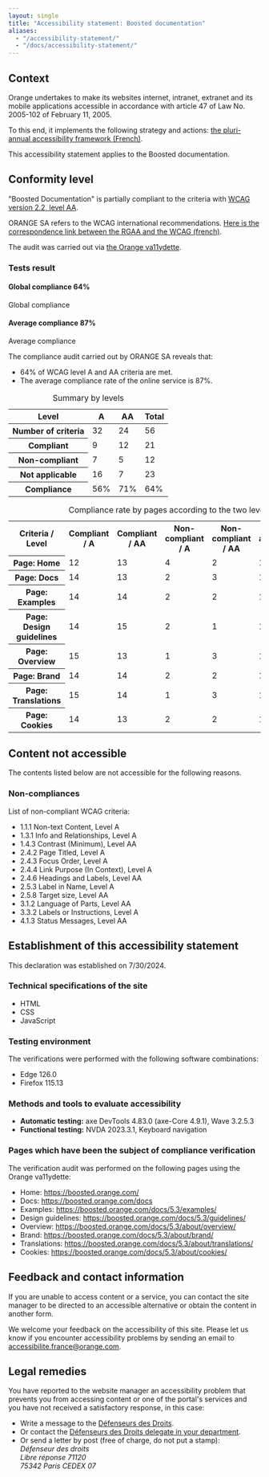 ```yaml
---
layout: single
title: "Accessibility statement: Boosted documentation"
aliases:
  - "/accessibility-statement/"
  - "/docs/accessibility-statement/"
---
```


## Context

Orange undertakes to make its websites internet, intranet, extranet and its mobile applications accessible in accordance with article 47 of Law No. 2005-102 of February 11, 2005.

To this end, it implements the following strategy and actions: [the pluri-annual accessibility framework (French)](https://oran.ge/accessibilite-schema).

This accessibility statement applies to the Boosted documentation.

## Conformity level

"Boosted Documentation" is partially compliant to the criteria with [WCAG version 2.2, level AA](https://www.w3.org/TR/WCAG22/).

ORANGE SA refers to the WCAG international recommendations. [Here is the correspondence link between the RGAA and the WCAG (french)](https://a11y-guidelines.orange.com/fr/cadrage/correspondance-rgaa-wcag/).

The audit was carried out via [the Orange va11ydette](https://la-va11ydette.orange.com/?lang=en).

### Tests result

<div class="row summary">
  <div class="col-lg-3">
    <h4 class="pie" data-value="64">
      <span class="visually-hidden">Global compliance </span>
      <span class="pie-val">64%</span>
    </h4>
    <p class="lead">Global compliance
    </p>
  </div>
  <div class="col-lg-3">
    <h4 class="pie" data-value="87">
      <span class="visually-hidden">Average compliance </span>
      <span class="pie-val">87%</span>
    </h4>
    <p class="lead">Average compliance</p>
  </div>
</div>

The compliance audit carried out by ORANGE SA reveals that:
* 64% of WCAG level A and AA criteria are met.
* The average compliance rate of the online service is 87%.

<div class="table-responsive">
  <table class="table table-striped"><caption>Summary by levels</caption>
    <thead><tr>
      <th scope="row">Level</th>
      <th scope="col" class="text-center">A</th>
      <th scope="col" class="text-center">AA</th>
      <th scope="col" class="text-center">Total</th>
      </tr>
    </thead>
    <tbody>
      <tr>
        <th scope="row">Number of criteria</th>
        <td class="text-center">32</td>
        <td class="text-center">24</td>
        <td class="text-center">56</td>
      </tr>
      <tr>
        <th scope="row">Compliant</th>
        <td class="text-center">9</td>
        <td class="text-center">12</td>
        <td class="text-center">21</td>
      </tr>
      <tr>
        <th scope="row">Non-compliant</th>
        <td class="text-center">7</td>
        <td class="text-center">5</td>
        <td class="text-center">12</td>
      </tr>
      <tr>
        <th scope="row">Not applicable</th>
        <td class="text-center">16</td>
        <td class="text-center">7</td>
        <td class="text-center">23</td>
      </tr>
      <tr>
        <th scope="row" class="table-active">Compliance</th>
        <td class="text-center table-active">56%</td>
        <td class="text-center table-active">71%</td>
        <td class="text-center table-active">64%</td>
      </tr>
    </tbody>
  </table>
</div>

<div class="table-responsive">
  <table class="table table-striped">
    <caption>Compliance rate by pages according to the two levels of criteria A and AA</caption>
    <tbody>
      <tr>
        <th scope="row">Criteria / Level</th>
        <th scope="col" class="text-center">Compliant / A</th>
        <th scope="col" class="text-center">Compliant / AA</th>
        <th scope="col" class="text-center">Non-compliant / A</th>
        <th scope="col" class="text-center">Non-compliant / AA</th>
        <th scope="col" class="text-center">Not applicable / A</th>
        <th scope="col" class="text-center">Not applicable / AA</th>
        <th scope="col" class="text-center table-active">Compliance rate</th>
      </tr>
      <tr>
        <th scope="row"><span class="visually-hidden">Page: </span>Home</th>
        <td>12</td>
        <td>13</td>
        <td>4</td>
        <td>2</td>
        <td>16</td>
        <td>9</td>
        <td class="table-active">81%</td>
      </tr>
      <tr>
        <th scope="row"><span class="visually-hidden">Page: </span>Docs</th>
        <td>14</td>
        <td>13</td>
        <td>2</td>
        <td>3</td>
        <td>16</td>
        <td>8</td>
        <td class="table-active">84%</td>
      </tr>
      <tr>
        <th scope="row"><span class="visually-hidden">Page: </span>Examples</th>
        <td>14</td>
        <td>14</td>
        <td>2</td>
        <td>2</td>
        <td>16</td>
        <td>8</td>
        <td class="table-active">88%</td>
      </tr>
      <tr>
        <th scope="row"><span class="visually-hidden">Page: </span>Design guidelines</th>
        <td>14</td>
        <td>15</td>
        <td>2</td>
        <td>1</td>
        <td>16</td>
        <td>8</td>
        <td class="table-active">91%</td>
      </tr>
      <tr>
        <th scope="row"><span class="visually-hidden">Page: </span>Overview</th>
        <td>15</td>
        <td>13</td>
        <td>1</td>
        <td>3</td>
        <td>16</td>
        <td>8</td>
        <td class="table-active">88%</td>
      </tr>
      <tr>
        <th scope="row"><span class="visually-hidden">Page: </span>Brand</th>
        <td>14</td>
        <td>14</td>
        <td>2</td>
        <td>2</td>
        <td>16</td>
        <td>8</td>
        <td class="table-active">88%</td>
      </tr>
      <tr>
        <th scope="row"><span class="visually-hidden">Page: </span>Translations</th>
        <td>15</td>
        <td>14</td>
        <td>1</td>
        <td>3</td>
        <td>16</td>
        <td>7</td>
        <td class="table-active">88%</td>
      </tr>
      <tr>
        <th scope="row"><span class="visually-hidden">Page: </span>Cookies</th>
        <td>14</td>
        <td>13</td>
        <td>2</td>
        <td>2</td>
        <td>16</td>
        <td>9</td>
        <td class="table-active">87%</td>
      </tr>
    </tbody>
  </table>
</div>

## Content not accessible

The contents listed below are not accessible for the following reasons.

### Non-compliances

List of non-compliant WCAG criteria:
* 1.1.1 Non-text Content, Level A
* 1.3.1 Info and Relationships, Level A
* 1.4.3 Contrast (Minimum), Level AA
* 2.4.2 Page Titled, Level A
* 2.4.3 Focus Order, Level A
* 2.4.4 Link Purpose (In Context), Level A
* 2.4.6 Headings and Labels, Level AA
* 2.5.3 Label in Name, Level A
* 2.5.8 Target size, Level AA
* 3.1.2 Language of Parts, Level AA
* 3.3.2 Labels or Instructions, Level A
* 4.1.3 Status Messages, Level AA

## Establishment of this accessibility statement

This declaration was established on 7/30/2024.

### Technical specifications of the site

* HTML
* CSS
* JavaScript

### Testing environment

The verifications were performed with the following software combinations:
* Edge 126.0
* Firefox 115.13

### Methods and tools to evaluate accessibility

* **Automatic testing:** axe DevTools 4.83.0 (axe-Core 4.9.1), Wave 3.2.5.3
* **Functional testing:** NVDA 2023.3.1, Keyboard navigation

### Pages which have been the subject of compliance verification

The verification audit was performed on the following pages using the Orange va11ydette:

* Home: https://boosted.orange.com/
* Docs: https://boosted.orange.com/docs
* Examples: https://boosted.orange.com/docs/5.3/examples/
* Design guidelines: https://boosted.orange.com/docs/5.3/guidelines/
* Overview: https://boosted.orange.com/docs/5.3/about/overview/
* Brand: https://boosted.orange.com/docs/5.3/about/brand/
* Translations: https://boosted.orange.com/docs/5.3/about/translations/
* Cookies: https://boosted.orange.com/docs/5.3/about/cookies/

## Feedback and contact information

If you are unable to access content or a service, you can contact the site manager to be directed to an accessible alternative or obtain the content in another form.

We welcome your feedback on the accessibility of this site. Please let us know if you encounter accessibility problems by sending an email to accessibilite.france@orange.com.

## Legal remedies

You have reported to the website manager an accessibility problem that prevents you from accessing content or one of the portal's services and you have not received a satisfactory response, in this case:
* Write a message to the [Défenseurs des Droits](https://formulaire.defenseurdesdroits.fr/).
* Or contact the [Défenseurs des Droits delegate in your department](https://www.defenseurdesdroits.fr/saisir/delegues).
* Or send a letter by post (free of charge, do not put a stamp):
  <address>Défenseur des droits<br>Libre réponse 71120<br>75342 Paris CEDEX 07</address>
